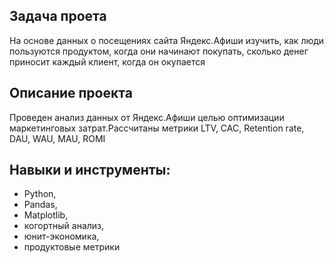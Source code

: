 ## Задача проета

На основе данных о посещениях сайта Яндекс.Афиши изучить, как люди пользуются продуктом, когда они начинают покупать, сколько денег приносит каждый клиент, когда он окупается

## Описание проекта

Проведен анализ данных от Яндекс.Афиши целью оптимизации маркетинговых затрат.Рассчитаны метрики LTV, CAC, Retention rate, DAU, WAU, MAU, ROMI

## Навыки и инструменты:

- Python,
- Pandas,
- Matplotlib,
- когортный анализ,
- юнит-экономика,
- продуктовые метрики
